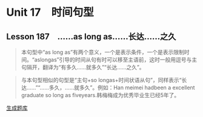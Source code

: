 ﻿ # Unit 17　时间句型
 ## Lesson 187　……as long as……长达……之久
 
> 本句型中“as long as”有两个意义，一个是表示条件，一个是表示限制时间。“aslongas”引导的时间从句有时可以移至主语前，这时一般用逗号与主句隔开，翻译为“有多久……就多久”“长达……之久”。

> 与本句型相似的句型是“主句+so longas+时间状语从句”，同样表示“长达……”“……多久，……就多久”。例如：Han meimei hadbeen a excellent graduate so long as fiveyears.韩梅梅成为优秀毕业生已经5年了。


 [生成题库](./question/f187.json)